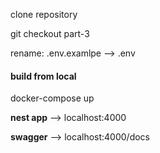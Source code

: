 clone repository

git checkout part-3

rename: .env.examlpe --> .env

#### build from local

docker-compose up

**nest app** --> localhost:4000

**swagger** --> localhost:4000/docs
